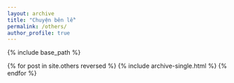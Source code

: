 ```yaml
---
layout: archive
title: "Chuyện bên lề"
permalink: /others/
author_profile: true
---
```

{% include base_path %}

{% for post in site.others reversed %} 
  {% include archive-single.html %} 
{% endfor %}
